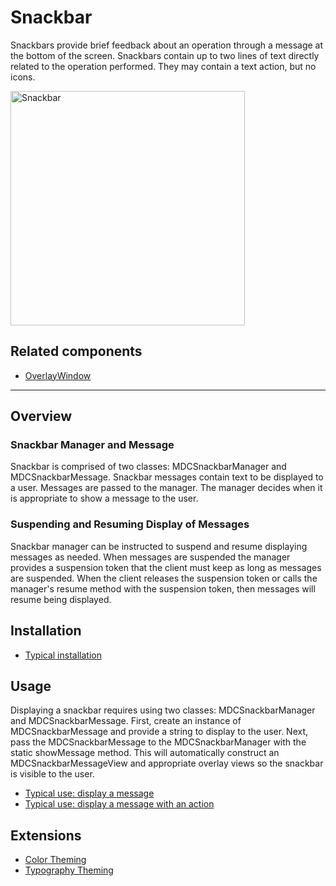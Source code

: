 # Snackbar

Snackbars provide brief feedback about an operation through a message at the bottom of the screen.
Snackbars contain up to two lines of text directly related to the operation performed. They may
contain a text action, but no icons.

<div class="article__asset article__asset--screenshot">
  <img src="docs/assets/snackbar.png" alt="Snackbar" width="375">
</div>

<!-- design-and-api -->

## Related components

* [OverlayWindow](../../OverlayWindow)

<!-- toc -->

- - -

## Overview

### Snackbar Manager and Message

Snackbar is comprised of two classes: MDCSnackbarManager and MDCSnackbarMessage. Snackbar messages
contain text to be displayed to a user. Messages are passed to the manager. The manager decides when
it is appropriate to show a message to the user.

### Suspending and Resuming Display of Messages

Snackbar manager can be instructed to suspend and resume displaying messages as needed. When
messages are suspended the manager provides a suspension token that the client must keep as long as
messages are suspended. When the client releases the suspension token or calls the manager's resume
method with the suspension token, then messages will resume being displayed.

## Installation

- [Typical installation](../../../docs/component-installation.md)

## Usage

Displaying a snackbar requires using two classes: MDCSnackbarManager and MDCSnackbarMessage.
First, create an instance of MDCSnackbarMessage and provide a string to display to the user. Next,
pass the MDCSnackbarMessage to the MDCSnackbarManager with the static showMessage method. This will
automatically construct an MDCSnackbarMessageView and appropriate overlay views so the snackbar is
visible to the user.

- [Typical use: display a message](typical-use-display-a-message.md)
- [Typical use: display a message with an action](typical-use-display-a-message-with-action.md)

## Extensions

- [Color Theming](color-theming.md)
- [Typography Theming](typography-theming.md)
